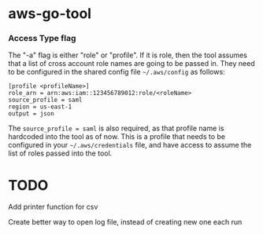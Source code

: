 # aws-go-tool

### Access Type flag
The "-a" flag is either "role" or "profile".  If it is role, then the tool assumes that a list of cross account role names
are going to be passed in.  They need to be configured in the shared config file `~/.aws/config` as follows:
```
[profile <profileName>]
role_arn = arn:aws:iam::123456789012:role/<roleName>
source_profile = saml
region = us-east-1
output = json
```

The `source_profile = saml` is also required, as that profile name is hardcoded into the tool as of now.  This
is a profile that needs to be configured in your `~/.aws/credentials` file, and have access to assume the list of roles
passed into the tool.




# TODO
Add printer function for csv

Create better way to open log file, instead of creating new one each run
